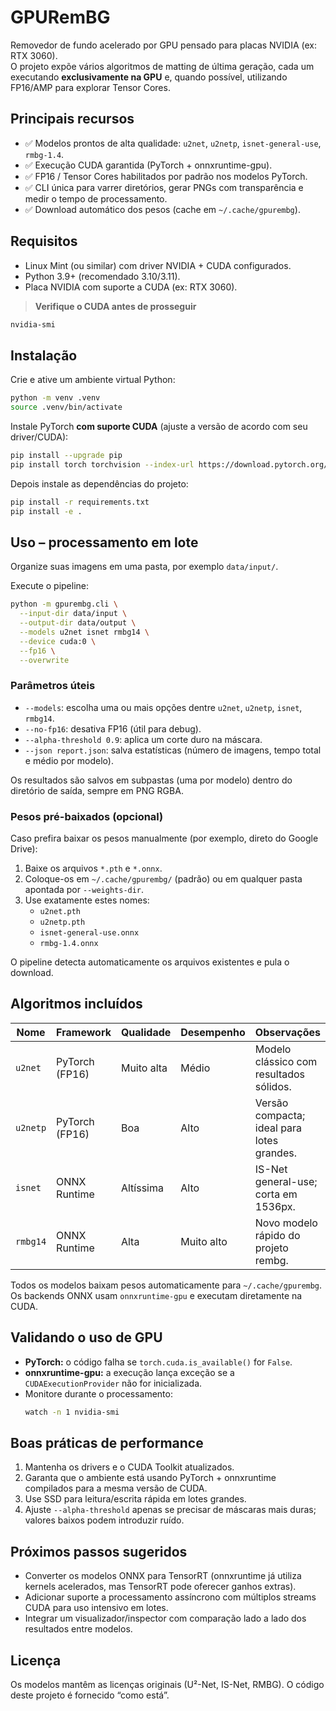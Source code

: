 # GPURemBG

Removedor de fundo acelerado por GPU pensado para placas NVIDIA (ex: RTX 3060).  
O projeto expõe vários algoritmos de matting de última geração, cada um executando **exclusivamente na GPU** e, quando possível, utilizando FP16/AMP para explorar Tensor Cores.

## Principais recursos
- ✅ Modelos prontos de alta qualidade: `u2net`, `u2netp`, `isnet-general-use`, `rmbg-1.4`.
- ✅ Execução CUDA garantida (PyTorch + onnxruntime-gpu).
- ✅ FP16 / Tensor Cores habilitados por padrão nos modelos PyTorch.
- ✅ CLI única para varrer diretórios, gerar PNGs com transparência e medir o tempo de processamento.
- ✅ Download automático dos pesos (cache em `~/.cache/gpurembg`).

## Requisitos
- Linux Mint (ou similar) com driver NVIDIA + CUDA configurados.
- Python 3.9+ (recomendado 3.10/3.11).
- Placa NVIDIA com suporte a CUDA (ex: RTX 3060).

> **Verifique o CUDA antes de prosseguir**
```bash
nvidia-smi
```

## Instalação
Crie e ative um ambiente virtual Python:
```bash
python -m venv .venv
source .venv/bin/activate
```

Instale PyTorch **com suporte CUDA** (ajuste a versão de acordo com seu driver/CUDA):
```bash
pip install --upgrade pip
pip install torch torchvision --index-url https://download.pytorch.org/whl/cu118
```

Depois instale as dependências do projeto:
```bash
pip install -r requirements.txt
pip install -e .
```

## Uso – processamento em lote
Organize suas imagens em uma pasta, por exemplo `data/input/`.

Execute o pipeline:
```bash
python -m gpurembg.cli \
  --input-dir data/input \
  --output-dir data/output \
  --models u2net isnet rmbg14 \
  --device cuda:0 \
  --fp16 \
  --overwrite
```

### Parâmetros úteis
- `--models`: escolha uma ou mais opções dentre `u2net`, `u2netp`, `isnet`, `rmbg14`.
- `--no-fp16`: desativa FP16 (útil para debug).
- `--alpha-threshold 0.9`: aplica um corte duro na máscara.
- `--json report.json`: salva estatísticas (número de imagens, tempo total e médio por modelo).

Os resultados são salvos em subpastas (uma por modelo) dentro do diretório de saída, sempre em PNG RGBA.

### Pesos pré-baixados (opcional)
Caso prefira baixar os pesos manualmente (por exemplo, direto do Google Drive):

1. Baixe os arquivos `*.pth` e `*.onnx`.
2. Coloque-os em `~/.cache/gpurembg/` (padrão) ou em qualquer pasta apontada por `--weights-dir`.
3. Use exatamente estes nomes:
   - `u2net.pth`
   - `u2netp.pth`
   - `isnet-general-use.onnx`
   - `rmbg-1.4.onnx`

O pipeline detecta automaticamente os arquivos existentes e pula o download.

## Algoritmos incluídos
| Nome      | Framework       | Qualidade | Desempenho | Observações |
|-----------|-----------------|-----------|------------|-------------|
| `u2net`   | PyTorch (FP16)  | Muito alta| Médio      | Modelo clássico com resultados sólidos. |
| `u2netp`  | PyTorch (FP16)  | Boa       | Alto       | Versão compacta; ideal para lotes grandes. |
| `isnet`   | ONNX Runtime    | Altíssima | Alto       | IS-Net general-use; corta em 1536px. |
| `rmbg14`  | ONNX Runtime    | Alta      | Muito alto | Novo modelo rápido do projeto rembg. |

Todos os modelos baixam pesos automaticamente para `~/.cache/gpurembg`.  
Os backends ONNX usam `onnxruntime-gpu` e executam diretamente na CUDA.

## Validando o uso de GPU
- **PyTorch:** o código falha se `torch.cuda.is_available()` for `False`.
- **onnxruntime-gpu:** a execução lança exceção se a `CUDAExecutionProvider` não for inicializada.
- Monitore durante o processamento:
  ```bash
  watch -n 1 nvidia-smi
  ```

## Boas práticas de performance
1. Mantenha os drivers e o CUDA Toolkit atualizados.
2. Garanta que o ambiente está usando PyTorch + onnxruntime compilados para a mesma versão de CUDA.
3. Use SSD para leitura/escrita rápida em lotes grandes.
4. Ajuste `--alpha-threshold` apenas se precisar de máscaras mais duras; valores baixos podem introduzir ruído.

## Próximos passos sugeridos
- Converter os modelos ONNX para TensorRT (onnxruntime já utiliza kernels acelerados, mas TensorRT pode oferecer ganhos extras).
- Adicionar suporte a processamento assíncrono com múltiplos streams CUDA para uso intensivo em lotes.
- Integrar um visualizador/inspector com comparação lado a lado dos resultados entre modelos.

## Licença
Os modelos mantêm as licenças originais (U²-Net, IS-Net, RMBG). O código deste projeto é fornecido “como está”.
